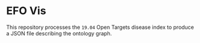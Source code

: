 # EFO Vis

This repository processes the `19.04` Open Targets disease index to produce a JSON file describing the ontology graph.
